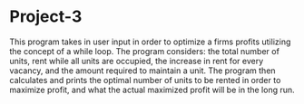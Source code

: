 # Project-3
This program takes in user input in order to optimize a firms profits utilizing the concept of a while loop. 
The program considers: the total number of units, rent while all units are occupied, the increase in rent 
for every vacancy, and the amount required to maintain a unit. The program then calculates and prints the optimal 
number of units to be rented in order to maximize profit, and what the actual maximized profit will be in the long run.
